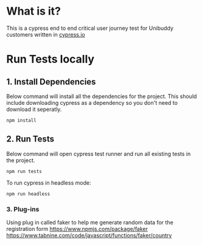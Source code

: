 # What is it?

This is a cypress end to end critical user journey test for Unibuddy customers written in [cypress.io](https://www.cypress.io/) 

# Run Tests locally
## 1. Install Dependencies

Below command will install all the dependencies for the project.
This should include downloading cypress as a dependency so you don't need to download it seperatly. 

``npm install``

## 2. Run Tests
Below command will open cypress test runner and run all existing tests in the project.

``npm run tests``

To run cypress in headless mode:

```npm run headless```

### 3. Plug-ins
Using plug in called faker to help me generate random data for the registration form 
https://www.npmjs.com/package/faker
https://www.tabnine.com/code/javascript/functions/faker/country 